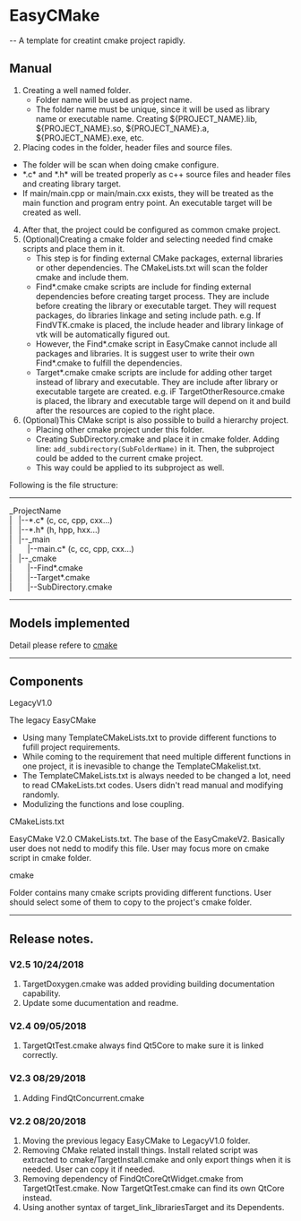EasyCMake
=========

\-- A template for creatint cmake project rapidly.

Manual
------

1.  Creating a well named folder.
    *   Folder name will be used as project name.
    *   The folder name must be unique, since it will be used as library name or executable name. Creating ${PROJECT\_NAME}.lib, ${PROJECT\_NAME}.so, ${PROJECT\_NAME}.a, ${PROJECT\_NAME}.exe, etc.
2.  Placing codes in the folder, header files and source files.

*   The folder will be scan when doing cmake configure.
*   \*.c\* and \*.h\* will be treated properly as c++ source files and header files and creating library target.
*   If main/main.cpp or main/main.cxx exists, they will be treated as the main function and program entry point. An executable target will be created as well.

4.  After that, the project could be configured as common cmake project.
5.  (Optional)Creating a cmake folder and selecting needed find cmake scripts and place them in it.
    *   This step is for finding external CMake packages, external libraries or other dependencies. The CMakeLists.txt will scan the folder cmake and include them.
    *   Find\*.cmake cmake scripts are include for finding external dependencies before creating target process. They are include before creating the library or executable target. They will request packages, do libraries linkage and seting include path. e.g. If FindVTK.cmake is placed, the include header and library linkage of vtk will be automatically figured out.
    *   However, the Find\*.cmake script in EasyCmake cannot include all packages and libraries. It is suggest user to write their own Find\*.cmake to fulfill the dependencies.
    *   Target\*.cmake cmake scripts are include for adding other target instead of library and executable. They are include after library or executable targete are created. e.g. iF TargetOtherResource.cmake is placed, the library and executable targe will depend on it and build after the resources are copied to the right place.
6.  (Optional)This CMake script is also possible to build a hierarchy project.
    *   Placing other cmake project under this folder.
    *   Creating SubDirectory.cmake and place it in cmake folder. Adding line: `add_subdirectory(SubFolderName)` in it. Then, the subproject could be added to the current cmake project.
    *   This way could be applied to its subproject as well.

Following is the file structure:  

* * *

\_ProjectName  
|   |--\*.c\* (c, cc, cpp, cxx...)  
|   |--\*.h\* (h, hpp, hxx...)  
|   |--\_main  
|       |--main.c\* (c, cc, cpp, cxx...)  
|   |--\_cmake  
|       |--Find\*.cmake  
|       |--Target\*.cmake  
|       |--SubDirectory.cmake  

* * *

Models implemented
------------------

Detail please refere to [cmake](./cmake)

* * *

Components
----------

LegacyV1.0

The legacy EasyCMake

*   Using many TemplateCMakeLists.txt to provide different functions to fufill project requirements.
*   While coming to the requirement that need multiple different functions in one project, it is inevasible to change the TemplateCMakelist.txt.
*   The TemplateCMakeLists.txt is always needed to be changed a lot, need to read CMakeLists.txt codes. Users didn't read manual and modifying randomly.
*   Modulizing the functions and lose coupling.

CMakeLists.txt

EasyCMake V2.0 CMakeLists.txt. The base of the EasyCmakeV2. Basically user does not nedd to modify this file. User may focus more on cmake script in cmake folder.

cmake

Folder contains many cmake scripts providing different functions. User should select some of them to copy to the project's cmake folder.

* * *

Release notes.
--------------

### V2.5 10/24/2018

1.  TargetDoxygen.cmake was added providing building documentation capability.
2.  Update some ducumentation and readme.

### V2.4 09/05/2018

1.  TargetQtTest.cmake always find Qt5Core to make sure it is linked correctly.

### V2.3 08/29/2018

1.  Adding FindQtConcurrent.cmake

### V2.2 08/20/2018

1.  Moving the previous legacy EasyCMake to LegacyV1.0 folder.
2.  Removing CMake related install things. Install related script was extracted to cmake/TargetInstall.cmake and only export things when it is needed. User can copy it if needed.
3.  Removing dependency of FindQtCoreQtWidget.cmake from TargetQtTest.cmake. Now TargetQtTest.cmake can find its own QtCore instead.
4.  Using another syntax of target\_link\_librariesTarget and its Dependents.